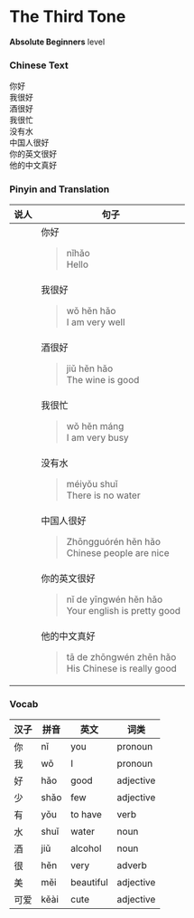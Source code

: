 # The Third Tone
**Absolute Beginners** level
### Chinese Text
你好<br />我很好<br />酒很好<br />我很忙<br />没有水<br />中国人很好<br />你的英文很好<br />他的中文真好

### Pinyin and Translation
|说人|句子|
|----|----|
||你好<blockquote>nǐhǎo<br />Hello</blockquote>|
||我很好<blockquote>wǒ hěn hǎo<br />I am very well</blockquote>|
||酒很好<blockquote>jiǔ hěn hǎo<br />The wine is good</blockquote>|
||我很忙<blockquote>wǒ hěn máng<br />I am very busy</blockquote>|
||没有水<blockquote>méiyǒu shuǐ<br />There is no water</blockquote>|
||中国人很好<blockquote>Zhōngguórén hěn hǎo<br />Chinese people are nice</blockquote>|
||你的英文很好<blockquote>nǐ de yīngwén hěn hǎo<br />Your english is pretty good</blockquote>|
||他的中文真好<blockquote>tā de zhōngwén zhēn hǎo<br />His Chinese is really good</blockquote>|
### Vocab
|汉子|拼音|英文|词类|
|----|----|----|----|
|你|nǐ|you|pronoun|
|我|wǒ|I|pronoun|
|好|hǎo|good|adjective|
|少|shǎo|few|adjective|
|有|yǒu|to have|verb|
|水|shuǐ|water|noun|
|酒|jiǔ|alcohol|noun|
|很|hěn|very|adverb|
|美|měi|beautiful|adjective|
|可爱|kěài|cute|adjective|